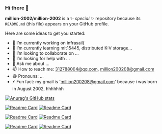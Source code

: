 ### Hi there 👋


**million-2002/million-2002** is a ✨ _special_ ✨ repository because its `README.md` (this file) appears on your GitHub profile.

Here are some ideas to get you started:

- 🔭 I’m currently working on infrasail(
- 🌱 I’m currently learning mit15445, distributed K-V storage...
- 👯 I’m looking to collaborate on ...
- 🤔 I’m looking for help with ...
- 💬 Ask me about ...
- 📫 How to reach me: 312788004@qq.com, million200208@gmail.com
- 😄 Pronouns: ...
- ⚡ Fun fact: my gmail is 'million200208@gmail.com' because i was born in August 2002, hhhhhhh

[![Anurag's GitHub stats](https://github-readme-stats.vercel.app/api?username=million-2002&count_private=true&show_icons=true&theme=radical)](https://github.com/anuraghazra/github-readme-stats)

[![Readme Card](https://github-readme-stats.vercel.app/api/pin/?username=million-2002&repo=wkv&theme=prussian)](https://github.com/million-2002/wkv)
[![Readme Card](https://github-readme-stats.vercel.app/api/pin/?username=million-2002&repo=824_lab1&theme=prussian)](https://github.com/million-2002/824_lab1)

[![Readme Card](https://github-readme-stats.vercel.app/api/pin/?username=million-2002&repo=824_lab2&theme=prussian)](https://github.com/million-2002/824_lab2)
[![Readme Card](https://github-readme-stats.vercel.app/api/pin/?username=million-2002&repo=rb_tree&theme=prussian)](https://github.com/million-2002/rb_tree)

[![Readme Card](https://github-readme-stats.vercel.app/api/pin/?username=million-2002&repo=my_rpc_demo&theme=prussian)](https://github.com/million-2002/my_rpc_demo)
[![Readme Card](https://github-readme-stats.vercel.app/api/pin/?username=million-2002&repo=protobuf_demo&theme=prussian)](https://github.com/million-2002/protobuf_demo)
